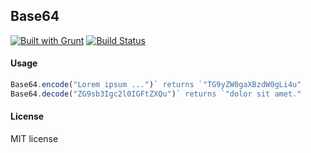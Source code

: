 ## Base64
[![Built with Grunt](https://cdn.gruntjs.com/builtwith.png)](http://gruntjs.com/)
[![Build Status](https://travis-ci.org/adrianwadrzyk/Base64.svg?branch=master)](https://travis-ci.org/adrianwadrzyk/Base64)

#### Usage

```javascript
Base64.encode("Lorem ipsum ...")` returns `"TG9yZW0gaXBzdW0gLi4u"
Base64.decode("ZG9sb3Igc2l0IGFtZXQu")` returns `"dolor sit amet."
```

#### License

MIT license
